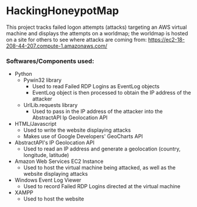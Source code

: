 HackingHoneypotMap
======
This project tracks failed logon attempts (attacks) targeting an AWS virtual machine and displays the attempts on a worldmap; the worldmap is hosted on a site for others to see where attacks are coming from: https://ec2-18-208-44-207.compute-1.amazonaws.com/

### Softwares/Components used:
* Python
  * Pywin32 library
    * Used to read Failed RDP Logins as EventLog objects
    * EventLog object is then processed to obtain the IP address of the attacker
  * UrlLib.requests library
    * Used to pass in the IP address of the attacker into the AbstractAPI Ip Geolocation API
* HTML/Javascript
  * Used to write the website displaying attacks
  * Makes use of Google Developers' GeoCharts API
* AbstractAPI's IP Geolocation API
  * Used to read an IP address and generate a geolocation (country, longitude, latitude)
* Amazon Web Services EC2 Instance
  * Used to host the virtual machine being attacked, as well as the website displaying attacks
* Windows Event Log Viewer
  * Used to record Failed RDP Logins directed at the virtual machine
* XAMPP
  * Used to host the website
